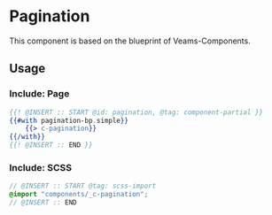 # Pagination

This component is based on the blueprint of Veams-Components.

## Usage

### Include: Page

``` hbs
{{! @INSERT :: START @id: pagination, @tag: component-partial }}
{{#with pagination-bp.simple}}
	{{> c-pagination}}
{{/with}}
{{! @INSERT :: END }}
```

### Include: SCSS

``` scss
// @INSERT :: START @tag: scss-import 
@import "components/_c-pagination";
// @INSERT :: END
```
